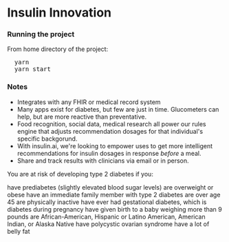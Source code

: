 # Insulin Innovation

### Running the project

From home directory of the project:
<pre>
  yarn
  yarn start
</pre>

### Notes
* Integrates with any FHIR or medical record system
* Many apps exist for diabetes, but few are just in time. Glucometers can help, but are more reactive than preventative.
* Food recognition, social data, medical research all power our rules engine that adjusts recommendation dosages for that individual's specific backgorund.
* With insulin.ai, we're looking to empower uses to get more intelligent recommendations for insulin dosages in response *before* a meal.
* Share and track results with clinicians via email or in person.


You are at risk of developing type 2 diabetes if you:

have prediabetes (slightly elevated blood sugar levels)
are overweight or obese
have an immediate family member with type 2 diabetes
are over age 45
are physically inactive
have ever had gestational diabetes, which is diabetes during pregnancy
have given birth to a baby weighing more than 9 pounds
are African-American, Hispanic or Latino American, American Indian, or Alaska Native
have polycystic ovarian syndrome
have a lot of belly fat